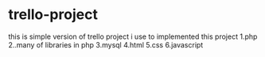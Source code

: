 # trello-project
this is simple version of trello project
i use to implemented this project
1.php
2..many of libraries in php
3.mysql
4.html
5.css
6.javascript
